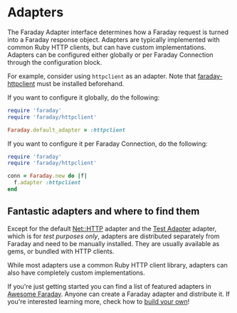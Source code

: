# Adapters

The Faraday Adapter interface determines how a Faraday request is turned into
a Faraday response object. Adapters are typically implemented with common Ruby
HTTP clients, but can have custom implementations. Adapters can be configured
either globally or per Faraday Connection through the configuration block.

For example, consider using `httpclient` as an adapter. Note that [faraday-httpclient](https://github.com/lostisland/faraday-httpclient) must be installed beforehand.

If you want to configure it globally, do the following:

```ruby
require 'faraday'
require 'faraday/httpclient'

Faraday.default_adapter = :httpclient
```

If you want to configure it per Faraday Connection, do the following:

```ruby
require 'faraday'
require 'faraday/httpclient'

conn = Faraday.new do |f|
  f.adapter :httpclient
end
```

## Fantastic adapters and where to find them

Except for the default [Net::HTTP][net_http] adapter and the [Test Adapter][testing] adapter, which is for _test purposes only_,
adapters are distributed separately from Faraday and need to be manually installed.
They are usually available as gems, or bundled with HTTP clients.

While most adapters use a common Ruby HTTP client library, adapters can also
have completely custom implementations.

If you're just getting started you can find a list of featured adapters in [Awesome Faraday][awesome].
Anyone can create a Faraday adapter and distribute it. If you're interested learning more, check how to [build your own][build_adapters]!


[testing]:        /adapters/test-adapter.md
[net_http]:       /adapters/net-http.md
[awesome]:        https://github.com/lostisland/awesome-faraday/#adapters
[build_adapters]: /adapters/custom/index.md
